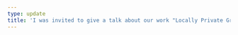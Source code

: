 ```yaml
---
type: update
title: 'I was invited to give a talk about our work "Locally Private Graph Neural Networks" at Graph Neural Networks User Group Meetup run by Amazon Web Services and NVIDIA AI. The recording is available on [Youtube](https://youtu.be/nctpGjhhjro) and the slides can be downloaded from [here](/files/slides/21.07.29-DGL.pdf).'
---
```

